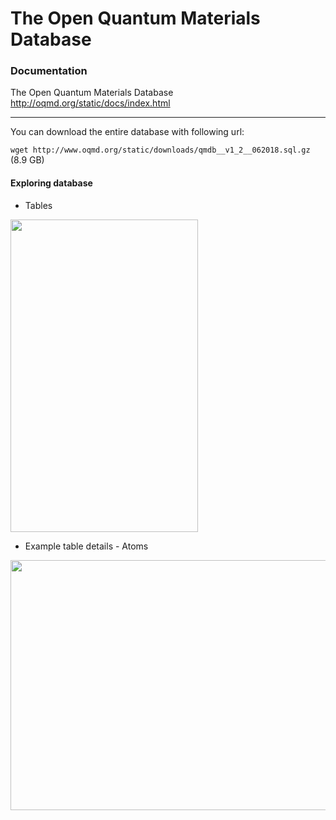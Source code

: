 # The Open Quantum Materials Database

### Documentation

The Open Quantum Materials Database http://oqmd.org/static/docs/index.html <br />

----
You can download the entire database with following url:

```wget http://www.oqmd.org/static/downloads/qmdb__v1_2__062018.sql.gz``` (8.9 GB) 

#### Exploring database

* Tables 

<img width="300" height="500" src='https://github.com/ef10007/CMS_Data_Collection/blob/master/oqmd/show_tables.png' > <br />

* Example table details - Atoms 

<img width="600" height="400" src='https://github.com/ef10007/CMS_Data_Collection/blob/master/oqmd/select_atom_table.png' >

<!-- ![Tables](https://github.com/ef10007/CMS_Data_Collection/blob/master/oqmd/show_tables.png)
![Atoms Table](https://github.com/ef10007/CMS_Data_Collection/blob/master/oqmd/select_atom_table.png) -->